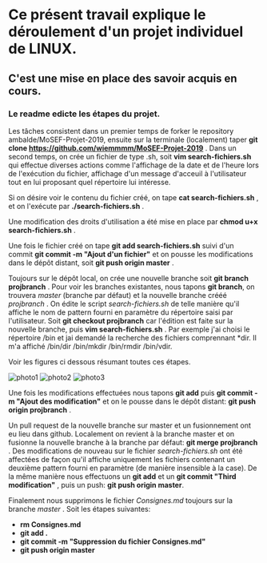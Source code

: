 
# Ce présent travail explique le déroulement d'un projet individuel de LINUX.

## C'est une mise en place des savoir acquis en cours.

### Le readme edicte les étapes du projet.

Les tâches consistent dans un premier temps de forker le repository ambalde/MoSEF-Projet-2019, ensuite sur la terminale (localement) taper **git clone https://github.com/wiemmmm/MoSEF-Projet-2019** .
Dans un second temps, on crée un fichier de type .sh, soit **vim search-fichiers.sh** qui effectue diverses actions comme l'affichage de la date et de l'heure lors de l'exécution du fichier, affichage d'un message d'acceuil à l'utilisateur tout en lui proposant quel répertoire lui intéresse.

Si on désire voir le contenu du fichier créé, on tape **cat search-fichiers.sh** , et on l'exécute par **./search-fichiers.sh** .

Une modification des droits d'utilisation a été mise en place par **chmod u+x search-fichiers.sh** .

Une fois le fichier créé on tape **git add search-fichiers.sh** suivi d'un commit **git commit -m "Ajout d'un fichier"** et on pousse les modifications dans le dépôt distant, soit **git push origin master** .

Toujours sur le dépôt local, on crée une nouvelle branche soit **git branch projbranch** . Pour voir les branches existantes, nous tapons **git branch**, on trouvera *master* (branche par défaut) et la nouvelle branche crééé *projbranch* .
On édite le script *search-fichiers.sh* de telle manière qu'il affiche le nom de pattern fourni en paramètre du répertoire saisi par l'utilisateur. Soit **git checkout projbranch** car l'édition est faite sur la nouvelle branche, puis **vim search-fichiers.sh** .
Par exemple j'ai choisi le répertoire /bin et jai demandé la recherche des fichiers comprennant *dir. Il m'a affiché /bin/dir  /bin/mkdir  /bin/rmdir  /bin/vdir.

Voir les figures ci dessous résumant toutes ces étapes.

![photo1](https://www.cjoint.com/doc/19_11/IKCloTGXRUn_1.PNG)
![photo2](https://www.cjoint.com/doc/19_11/IKClruK1sun_2.PNG)
![photo3](https://www.cjoint.com/doc/19_11/IKClsWt1f5n_3.PNG)

Une fois les modifications effectuées nous tapons **git add** puis **git commit -m "Ajout des modification"** et on le pousse dans le dépôt distant: **git push origin projbranch** .

Un pull request de la nouvelle branche sur master et un fusionnement ont eu lieu dans github. Localement on revient à la branche master et on fusionne la nouvelle branche à la branche par défaut: **git merge projbranch** .
Des modifications de nouveau sur le fichier *search-fichiers.sh* ont été affectées de façon qu'il affiche uniquement les fichiers contenant un deuxième pattern fourni en paramètre (de manière insensible à la case). De la même manière nous effectuons un **git add** et un **git commit "Third modification"** , puis un push: **git push origin master**.

Finalement nous supprimons le fichier *Consignes.md* toujours sur la branche *master* .
Soit les étapes suivantes:
- **rm Consignes.md**
- **git add .**
- **git commit -m "Suppression du fichier Consignes.md"**
- **git push origin master**
